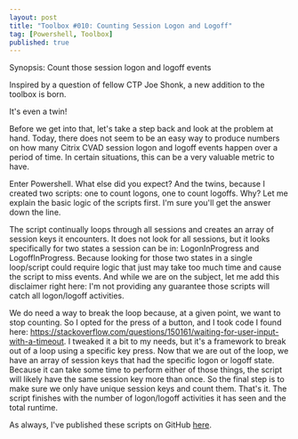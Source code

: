 ```yaml
---
layout: post
title: "Toolbox #010: Counting Session Logon and Logoff"
tag: [Powershell, Toolbox]
published: true
---
```

Synopsis: Count those session logon and logoff events

Inspired by a question of fellow CTP Joe Shonk, a new addition to the toolbox is born.

It's even a twin!

Before we get into that, let's take a step back and look at the problem at hand. Today, there does not seem to be an easy way to produce numbers on how many Citrix CVAD session logon and logoff events happen over a period of time. In certain situations, this can be a very valuable metric to have.

Enter Powershell. What else did you expect?
And the twins, because I created two scripts: one to count logons, one to count logoffs. Why? Let me explain the basic logic of the scripts first. I'm sure you'll get the answer down the line.

The script continually loops through all sessions and creates an array of session keys it encounters. It does not look for all sessions, but it looks specifically for two states a session can be in: LogonInProgress and LogoffInProgress. Because looking for those two states in a single loop/script could require logic that just may take too much time and cause the script to miss events. And while we are on the subject, let me add this disclaimer right here: I'm not providing any guarantee those scripts will catch all logon/logoff activities.

We do need a way to break the loop because, at a given point, we want to stop counting. So I opted for the press of a button, and I took code I found here: https://stackoverflow.com/questions/150161/waiting-for-user-input-with-a-timeout. I tweaked it a bit to my needs, but it's a framework to break out of a loop using a specific key press.
Now that we are out of the loop, we have an array of session keys that had the specific logon or logoff state. Because it can take some time to perform either of those things, the script will likely have the same session key more than once. So the final step is to make sure we only have unique session keys and count them. That's it. The script finishes with the number of logon/logoff activities it has seen and the total runtime.

As always, I've published these scripts on GitHub [here](https://github.com/Cloudsparkle/CTXSessionActivityCounter).
